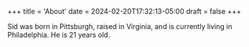 +++
title = 'About'
date = 2024-02-20T17:32:13-05:00
draft = false
+++

Sid was born in Pittsburgh, raised in Virginia, and is currently living in Philadelphia. He is 21 years old.